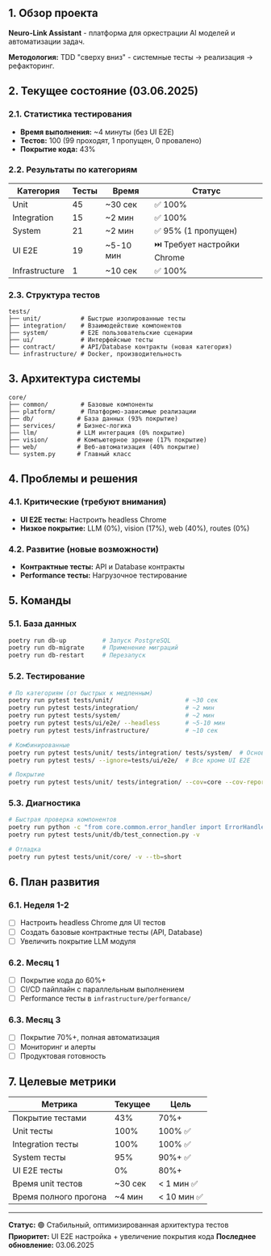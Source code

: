 ## 1. Обзор проекта

**Neuro-Link Assistant** - платформа для оркестрации AI моделей и автоматизации задач.

**Методология:** TDD "сверху вниз" - системные тесты → реализация → рефакторинг.

## 2. Текущее состояние (03.06.2025)

### 2.1. Статистика тестирования
- **Время выполнения:** ~4 минуты (без UI E2E)
- **Тестов:** 100 (99 проходят, 1 пропущен, 0 провалено)
- **Покрытие кода:** 43%

### 2.2. Результаты по категориям

| Категория | Тесты | Время | Статус |
|-----------|-------|-------|---------|
| Unit | 45 | ~30 сек | ✅ 100% |
| Integration | 15 | ~2 мин | ✅ 100% |
| System | 21 | ~2 мин | ✅ 95% (1 пропущен) |
| UI E2E | 19 | ~5-10 мин | ⏭️ Требует настройки Chrome |
| Infrastructure | 1 | ~10 сек | ✅ 100% |

### 2.3. Структура тестов

```
tests/
├── unit/           # Быстрые изолированные тесты
├── integration/    # Взаимодействие компонентов
├── system/         # E2E пользовательские сценарии
├── ui/             # Интерфейсные тесты
├── contract/       # API/Database контракты (новая категория)
└── infrastructure/ # Docker, производительность
```

## 3. Архитектура системы

```
core/
├── common/         # Базовые компоненты
├── platform/       # Платформо-зависимые реализации
├── db/            # База данных (93% покрытие)
├── services/      # Бизнес-логика
├── llm/           # LLM интеграция (0% покрытие)
├── vision/        # Компьютерное зрение (17% покрытие)
├── web/           # Веб-автоматизация (40% покрытие)
└── system.py      # Главный класс
```

## 4. Проблемы и решения

### 4.1. Критические (требуют внимания)
- **UI E2E тесты:** Настроить headless Chrome
- **Низкое покрытие:** LLM (0%), vision (17%), web (40%), routes (0%)

### 4.2. Развитие (новые возможности)
- **Контрактные тесты:** API и Database контракты
- **Performance тесты:** Нагрузочное тестирование

## 5. Команды

### 5.1. База данных
```bash
poetry run db-up          # Запуск PostgreSQL
poetry run db-migrate     # Применение миграций
poetry run db-restart     # Перезапуск
```

### 5.2. Тестирование
```bash
# По категориям (от быстрых к медленным)
poetry run pytest tests/unit/                    # ~30 сек
poetry run pytest tests/integration/             # ~2 мин
poetry run pytest tests/system/                  # ~2 мин
poetry run pytest tests/ui/e2e/ --headless       # ~5-10 мин
poetry run pytest tests/infrastructure/          # ~10 сек

# Комбинированные
poetry run pytest tests/unit/ tests/integration/ tests/system/  # Основные (~4 мин)
poetry run pytest tests/ --ignore=tests/ui/e2e/  # Все кроме UI E2E

# Покрытие
poetry run pytest tests/unit/ tests/integration/ --cov=core --cov-report=html
```

### 5.3. Диагностика
```bash
# Быстрая проверка компонентов
poetry run python -c "from core.common.error_handler import ErrorHandler; print('✅ OK')"
poetry run pytest tests/unit/db/test_connection.py -v

# Отладка
poetry run pytest tests/unit/core/ -v --tb=short
```

## 6. План развития

### 6.1. Неделя 1-2
- [ ] Настроить headless Chrome для UI тестов
- [ ] Создать базовые контрактные тесты (API, Database)
- [ ] Увеличить покрытие LLM модуля

### 6.2. Месяц 1
- [ ] Покрытие кода до 60%+
- [ ] CI/CD пайплайн с параллельным выполнением
- [ ] Performance тесты в `infrastructure/performance/`

### 6.3. Месяц 3
- [ ] Покрытие 70%+, полная автоматизация
- [ ] Мониторинг и алерты
- [ ] Продуктовая готовность

## 7. Целевые метрики

| Метрика | Текущее | Цель |
|---------|---------|------|
| Покрытие тестами | 43% | 70%+ |
| Unit тесты | 100% | 100% ✅ |
| Integration тесты | 100% | 100% ✅ |
| System тесты | 95% | 90%+ ✅ |
| UI E2E тесты | 0% | 80%+ |
| Время unit тестов | ~30 сек | < 1 мин ✅ |
| Время полного прогона | ~4 мин | < 10 мин ✅ |

---

**Статус:** 🟢 Стабильный, оптимизированная архитектура тестов
**Приоритет:** UI E2E настройка + увеличение покрытия кода
**Последнее обновление:** 03.06.2025
